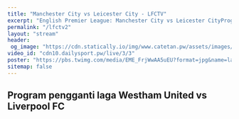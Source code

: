 ```yaml
---
title: "Manchester City vs Leicester City - LFCTV"
excerpt: "English Premier League: Manchester City vs Leicester CityProgram pengganti laga Westham United vs Liverpool FC"
permalink: "/lfctv2"
layout: "stream"
header:
 og_image: "https://cdn.statically.io/img/www.catetan.pw/assets/images/lfctv.jpeg"
video_id: "cdn10.dailysport.pw/live/3/3"
poster: "https://pbs.twimg.com/media/EME_FrjWwAA5uEU?format=jpg&name=large"
sitemap: false
---
```


## Program pengganti laga Westham United vs Liverpool FC
